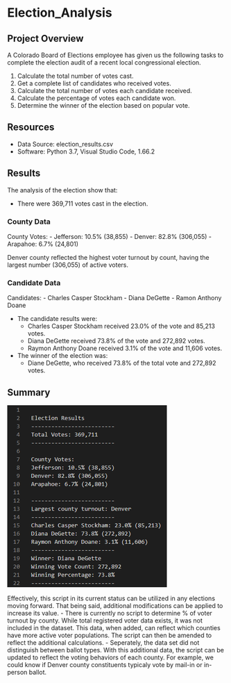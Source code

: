 # Election_Analysis

## Project Overview
A Colorado Board of Elections employee has given us the following tasks to complete the election audit of a recent local congressional election.

1. Calculate the total number of votes cast.
2. Get a complete list of candidates who received votes.
3. Calculate the total number of votes each candidate received.
4. Calculate the percentage of votes each candidate won.
5. Determine the winner of the election based on popular vote.

## Resources
- Data Source: election_results.csv
- Software: Python 3.7, Visual Studio Code, 1.66.2

## Results
The analysis of the election show that:
- There were 369,711 votes cast in the election.

### County Data
County Votes:
    - Jefferson: 10.5% (38,855)
    - Denver: 82.8% (306,055)
    - Arapahoe: 6.7% (24,801)

Denver county reflected the highest voter turnout by count, having the largest number (306,055) of active voters.

### Candidate Data
Candidates:
    - Charles Casper Stockham
    - Diana DeGette
    - Ramon Anthony Doane
- The candidate results were:
    - Charles Casper Stockham received 23.0% of the vote and 85,213 votes.
    - Diana DeGette received 73.8% of the vote and 272,892 votes.
    - Raymon Anthony Doane received 3.1% of the vote and 11,606 votes.
- The winner of the election was:
    - Diane DeGette, who received 73.8% of the total vote and 272,892 votes.

## Summary
![](analysis/Print_Data.png)

Effectively, this script in its current status can be utilized in any elections moving forward.  That being said,
additional modifications can be applied to increase its value.
    - There is currently no script to determine % of voter turnout by county.  While total registered voter data exists, 
    it was not included in the dataset.  This data, when added, can reflect which counties have more active voter populations.  The script can then be
    amended to reflect the additional calculations.
    - Seperately, the data set did not distinguish between ballot types.  With this additional data, the script can be updated to reflect the voting 
    behaviors of each county.  For example, we could know if Denver county constituents typicaly vote by mail-in or in-person ballot.
